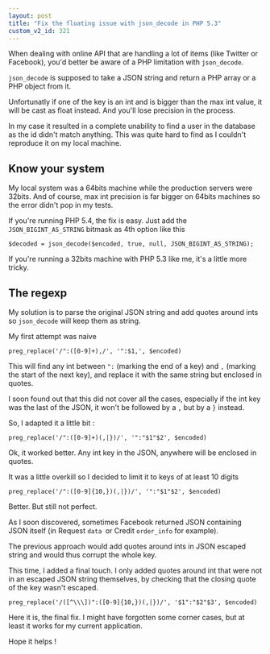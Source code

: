 ```yaml
---
layout: post
title: "Fix the floating issue with json_decode in PHP 5.3"
custom_v2_id: 321
---
```


When dealing with online API that are handling a lot of items (like Twitter or
Facebook), you'd better be aware of a PHP limitation with `json_decode`.

`json_decode` is supposed to take a JSON string and return a PHP array or a
PHP object from it.

Unfortunatly if one of the key is an int and is bigger than the max int value,
it will be cast as float instead. And you'll lose precision in the process.

In my case it resulted in a complete unability to find a user in the database
as the id didn't match anything. This was quite hard to find as I couldn't
reproduce it on my local machine.

## Know your system

My local system was a 64bits machine while the production servers were 32bits.
And of course, max int precision is far bigger on 64bits machines so the error
didn't pop in my tests.

If you're running PHP 5.4, the fix is easy. Just add the
`JSON_BIGINT_AS_STRING` bitmask as 4th option like this

    
    $decoded = json_decode($encoded, true, null, JSON_BIGINT_AS_STRING);

If you're running a 32bits machine with PHP 5.3 like me, it's a little more
tricky.

## The regexp

My solution is to parse the original JSON string and add quotes around ints so
`json_decode` will keep them as string.

My first attempt was naive

    
    preg_replace('/":([0-9]+),/', '":$1,', $encoded)

This will find any int between `":` (marking the end of a key) and `,`
(marking the start of the next key), and replace it with the same string but
enclosed in quotes.

I soon found out that this did not cover all the cases, especially if the int
key was the last of the JSON, it won't be followed by a `,` but by a `}`
instead.

So, I adapted it a little bit :

    
    preg_replace('/":([0-9]+)(,|})/', '":"$1"$2', $encoded)

Ok, it worked better. Any int key in the JSON, anywhere will be enclosed in
quotes.

It was a little overkill so I decided to limit it to keys of at least 10
digits

    
    preg_replace('/":([0-9]{10,})(,|})/', '":"$1"$2', $encoded)

Better. But still not perfect.

As I soon discovered, sometimes Facebook returned JSON containing JSON itself
(in Request `data `or Credit `order_info` for example).

The previous approach would add quotes around ints in JSON escaped string and
would thus corrupt the whole key.

This time, I added a final touch. I only added quotes around int that were not
in an escaped JSON string themselves, by checking that the closing quote of
the key wasn't escaped.

    
    preg_replace('/([^\\\])":([0-9]{10,})(,|})/', '$1":"$2"$3', $encoded)

Here it is, the final fix. I might have forgotten some corner cases, but at
least it works for my current application.

Hope it helps !

  

